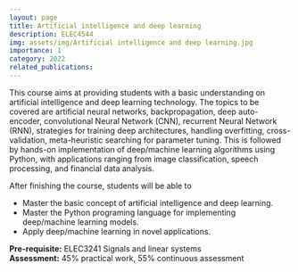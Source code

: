 ```yaml
---
layout: page
title: Artificial intelligence and deep learning
description: ELEC4544
img: assets/img/Artificial intelligence and deep learning.jpg
importance: 1
category: 2022
related_publications: 
---
```

This course aims at providing students with a basic understanding on artificial intelligence and deep learning technology. The topics to be covered are artificial neural networks, backpropagation, deep auto-encoder, convolutional Neural Network (CNN), recurrent Neural Network (RNN), strategies for training deep architectures, handling overfitting, cross-validation, meta-heuristic searching for parameter tuning. This is followed by hands-on implementation of deep/machine learning algorithms using Python, with applications ranging from image classification, speech processing, and financial data analysis.

After finishing the course, students will be able to
- Master the basic concept of artificial intelligence and deep learning.
- Master the Python programing language for implementing deep/machine learning models.
- Apply deep/machine learning in novel applications.<br>

<strong>Pre-requisite:</strong> ELEC3241 Signals and linear systems<br>
<strong>Assessment:</strong> 45% practical work, 55% continuous assessment


